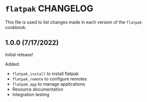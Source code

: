 # `flatpak` CHANGELOG

This file is used to list changes made in each version of the `flatpak` cookbook.

## 1.0.0 (7/17/2022)

Initial release!

Added:

  - `flatpak_install` to install flatpak
  - `flatpak_remote` to configure remotes
  - `flatpak_app` to manage applications
  - Resource documentation
  - Integration testing
